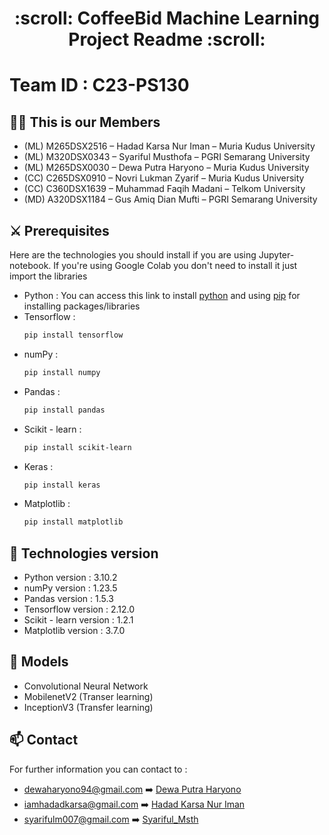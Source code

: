 <h1 align="center">
  :scroll: CoffeeBid Machine Learning Project Readme :scroll:	
</h1>

# Team ID : C23-PS130

## :man_astronaut:	This is our Members

* (ML) M265DSX2516 – Hadad Karsa Nur Iman – Muria Kudus University
* (ML) M320DSX0343 – Syariful Musthofa – PGRI Semarang University  
* (ML)  M265DSX0030 – Dewa Putra Haryono – Muria Kudus University 
* (CC)  C265DSX0910 – Novri Lukman Zyarif – Muria Kudus University
* (CC) C360DSX1639 – Muhammad Faqih Madani – Telkom University 
* (MD) A320DSX1184 – Gus Amiq Dian Mufti – PGRI Semarang University

## :crossed_swords:	Prerequisites

Here are the technologies you should install if you are using Jupyter-notebook. If you're using Google Colab you don't need to install it just import the libraries

- Python : You can access this link to install [python](https://www.python.org/downloads/) and using [pip](https://pypi.org/project/pip/) for installing packages/libraries
- Tensorflow :
  ```bash
  pip install tensorflow
  ```
- numPy :
  ```bash
  pip install numpy
  ```
- Pandas :
  ```bash
  pip install pandas
  ```
- Scikit - learn :
  ```bash
  pip install scikit-learn
  ```
- Keras :
  ```bash
  pip install keras
  ```
- Matplotlib :
  ```bash
  pip install matplotlib
  ```

## 🔧 Technologies version

- Python version : 3.10.2
- numPy version : 1.23.5
- Pandas version : 1.5.3
- Tensorflow version : 2.12.0
- Scikit - learn version : 1.2.1
- Matplotlib version : 3.7.0

## :dart: Models

- Convolutional Neural Network
- MobilenetV2 (Transer learning) 
- InceptionV3 (Transfer learning)

## 📫 Contact

For further information you can contact to :

- dewaharyono94@gmail.com :arrow_right: [Dewa Putra Haryono](https://github.com/dewaph)
- iamhadadkarsa@gmail.com :arrow_right: [Hadad Karsa Nur Iman](https://github.com/HadadKarsa)
- syarifulm007@gmail.com :arrow_right: [Syariful_Msth](https://github.com/SyarifulMsth/)
